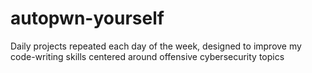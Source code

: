 # autopwn-yourself
Daily projects repeated each day of the week, designed to improve my code-writing skills centered around offensive cybersecurity topics
